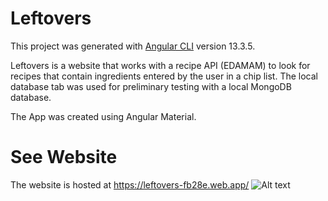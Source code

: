 # Leftovers

This project was generated with [Angular CLI](https://github.com/angular/angular-cli) version 13.3.5.

Leftovers is a website that works with a recipe API (EDAMAM) to look for recipes that contain ingredients entered by the user in a chip list. The local database tab was used for preliminary testing with a local MongoDB database. 

The App was created using Angular Material.

# See Website
The website is hosted at https://leftovers-fb28e.web.app/
![Alt text](ImgAssets/leftovers_large.jpgraw=true "Image of Website")
